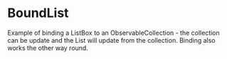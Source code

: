 # BoundList
Example of binding a ListBox to an ObservableCollection - the collection can be update and the List will update from the collection. Binding also works the other way round.
